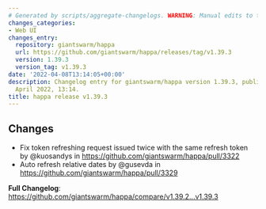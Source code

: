 ```yaml
---
# Generated by scripts/aggregate-changelogs. WARNING: Manual edits to this files will be overwritten.
changes_categories:
- Web UI
changes_entry:
  repository: giantswarm/happa
  url: https://github.com/giantswarm/happa/releases/tag/v1.39.3
  version: 1.39.3
  version_tag: v1.39.3
date: '2022-04-08T13:14:05+00:00'
description: Changelog entry for giantswarm/happa version 1.39.3, published on 08
  April 2022, 13:14.
title: happa release v1.39.3
---
```


## Changes

* Fix token refreshing request issued twice with the same refresh token by @kuosandys in https://github.com/giantswarm/happa/pull/3322
* Auto refresh relative dates by @gusevda in https://github.com/giantswarm/happa/pull/3329


**Full Changelog**: https://github.com/giantswarm/happa/compare/v1.39.2...v1.39.3
